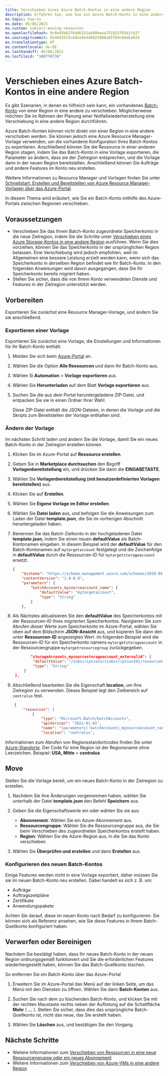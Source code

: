 ```yaml
---
title: Verschieben eines Azure Batch-Kontos in eine andere Region
description: Erfahren Sie, wie Sie ein Azure Batch-Konto in eine andere Region verschieben.
ms.topic: how-to
ms.date: 05/05/2021
ms.custom: subject-moving-resources
ms.openlocfilehash: 9c0e45b62f6dd6152ab80beaa751925702b1fa37
ms.sourcegitcommit: 02d443532c4d2e9e449025908a05fb9c84eba039
ms.translationtype: HT
ms.contentlocale: de-DE
ms.lasthandoff: 05/06/2021
ms.locfileid: "108776736"
---
```

# <a name="move-an-azure-batch-account-to-another-region"></a>Verschieben eines Azure Batch-Kontos in eine andere Region

Es gibt Szenarien, in denen es hilfreich sein kann, ein vorhandenes [Batch-Konto](accounts.md) von einer Region in eine andere zu verschieben. Möglicherweise möchten Sie im Rahmen der Planung einer Notfallwiederherstellung eine Verschiebung in eine andere Region durchführen.

Azure Batch-Konten können nicht direkt von einer Region in eine andere verschoben werden. Sie können jedoch eine Azure Resource Manager-Vorlage verwenden, um die vorhandene Konfiguration Ihres Batch-Kontos zu exportieren. Anschließend können Sie die Ressource in einer anderen Region stagen, indem Sie das Batch-Konto in eine Vorlage exportieren, die Parameter so ändern, dass sie der Zielregion entsprechen, und die Vorlage dann in der neuen Region bereitstellen. Anschließend können Sie Aufträge und andere Features im Konto neu erstellen.

 Weitere Informationen zu Resource Manager und Vorlagen finden Sie unter [Schnellstart: Erstellen und Bereitstellen von Azure Resource Manager-Vorlagen über das Azure-Portal](../azure-resource-manager/templates/quickstart-create-templates-use-the-portal.md).

In diesem Thema wird erläutert, wie Sie ein Batch-Konto mithilfe des Azure-Portals zwischen Regionen verschieben.

## <a name="prerequisites"></a>Voraussetzungen

- Verschieben Sie das Ihrem Batch-Konto zugeordnete Speicherkonto in die neue Zielregion, indem Sie die Schritte unter [Verschieben eines Azure Storage-Kontos in eine andere Region](../storage/common/storage-account-move.md) ausführen. Wenn Sie dies vorziehen, können Sie das Speicherkonto in der ursprünglichen Region belassen. Eine Verschiebung wird jedoch empfohlen, weil im Allgemeinen eine bessere Leistung erzielt werden kann, wenn sich das Speicherkonto in derselben Region befindet wie Ihr Batch-Konto. In den folgenden Anweisungen wird davon ausgegangen, dass Sie Ihr Speicherkonto bereits migriert haben.
- Stellen Sie sicher, dass die von Ihrem Konto verwendeten Dienste und Features in der Zielregion unterstützt werden.

## <a name="prepare"></a>Vorbereiten

Exportieren Sie zunächst eine Resource Manager-Vorlage, und ändern Sie sie anschließend.

### <a name="export-a-template"></a>Exportieren einer Vorlage

Exportieren Sie zunächst eine Vorlage, die Einstellungen und Informationen für Ihr Batch-Konto enthält.

1. Melden Sie sich beim [Azure-Portal](https://portal.azure.com) an.

2. Wählen Sie die Option **Alle Ressourcen** und dann Ihr Batch-Konto aus.

3. Wählen Si **Automation** > **Vorlage exportieren** aus.

4. Wählen Sie **Herunterladen** auf dem Blatt **Vorlage exportieren** aus.

5. Suchen Sie die aus dem Portal heruntergeladene ZIP-Datei, und entpacken Sie sie in einen Ordner Ihrer Wahl.

   Diese ZIP-Datei enthält die JSON-Dateien, in denen die Vorlage und die Skripts zum Bereitstellen der Vorlage enthalten sind.

### <a name="modify-the-template"></a>Ändern der Vorlage

Im nächsten Schritt laden und ändern Sie die Vorlage, damit Sie ein neues Batch-Konto in der Zielregion erstellen können.

1. Klicken Sie im Azure-Portal auf **Ressource erstellen**.

1. Geben Sie in **Marketplace durchsuchen** den Begriff **Vorlagenbereitstellung** ein, und drücken Sie dann die **EINGABETASTE**.

1. Wählen Sie **Vorlagenbereitstellung (mit benutzerdefinierten Vorlagen bereitstellen)** aus.

1. Klicken Sie auf **Erstellen**.

1. Wählen Sie **Eigene Vorlage im Editor erstellen**.

1. Wählen Sie **Datei laden** aus, und befolgen Sie die Anweisungen zum Laden der Datei **template.json**, die Sie im vorherigen Abschnitt heruntergeladen haben.

1. Benennen Sie das Batch-Zielkonto in der hochgeladenen Datei **template.json**, indem Sie einen neuen **defaultValue** als Batch-Kontonamen eingeben. In diesem Beispiel wird der **defaultValue** für den Batch-Kontonamen auf `mytargetaccount` festgelegt und die Zeichenfolge in **defaultValue** durch die Ressourcen-ID für `mytargetstorageaccount` ersetzt.

    ```json
    {
        "$schema": "https://schema.management.azure.com/schemas/2019-04-01/deploymentTemplate.json#",
        "contentVersion": "1.0.0.0",
        "parameters": {
            "batchAccounts_mysourceaccount_name": {
                "defaultValue": "mytargetaccount",
                "type": "String"
            }
        },
   ```

1. Als Nächstes aktualisieren Sie den **defaultValue** des Speicherkontos mit der Ressourcen-ID Ihres migrierten Speicherkontos. Navigieren Sie zum Abrufen dieser Werte zum Speicherkonto im Azure-Portal, wählen Sie oben auf dem Bildschirm **JSON-Ansicht** aus, und kopieren Sie dann den unter **Ressourcen-ID** angezeigten Wert. Im folgenden Beispiel wird die Ressourcen-ID für ein Speicherkonto namens `mytargetstorageaccount` in der Ressourcengruppe `mytargetresourcegroup` zurückgegeben.

   ```json
           "storageAccounts_mysourcestorageaccount_externalid": {
            "defaultValue": "/subscriptions/{subscriptionID}/resourceGroups/mytargetresourcegroup/providers/Microsoft.Storage/storageAccounts/mytargetstorageaccount",
            "type": "String"
        }
    },
   ```

1. Abschließend bearbeiten Sie die Eigenschaft **location**, um Ihre Zielregion zu verwenden. Dieses Beispiel legt den Zielbereich auf `centralus` fest.

```json
    {
        "resources": [
            {
                "type": "Microsoft.Batch/batchAccounts",
                "apiVersion": "2021-01-01",
                "name": "[parameters('batchAccounts_mysourceaccount_name')]",
                "location": "centralus",  
```

Informationen zum Abrufen von Regionsstandortcodes finden Sie unter [Azure-Standorte](https://azure.microsoft.com/global-infrastructure/locations/).  Der Code für eine Region ist der Regionsname ohne Leerzeichen. Beispiel: **USA, Mitte** = **centralus**

## <a name="move"></a>Move

Stellen Sie die Vorlage bereit, um ein neues Batch-Konto in der Zielregion zu erstellen.

1. Nachdem Sie ihre Änderungen vorgenommen haben, wählen Sie unterhalb der Datei **template.json** den Befehl **Speichern** aus.

1. Geben Sie die Eigenschaftswerte ein oder wählen Sie sie aus:
   - **Abonnement**: Wählen Sie ein Azure-Abonnement aus.
   - **Ressourcengruppe**: Wählen Sie die Ressourcengruppe aus, die Sie beim Verschieben des zugeordneten Speicherkontos erstellt haben.
   - **Region**: Wählen Sie die Azure-Region aus, in die Sie das Konto verschieben.

1. Wählen Sie **Überprüfen und erstellen** und dann **Erstellen** aus.

### <a name="configure-the-new-batch-account"></a>Konfigurieren des neuen Batch-Kontos

Einige Features werden nicht in eine Vorlage exportiert, daher müssen Sie sie im neuen Batch-Konto neu erstellen. Dabei handelt es sich z. B. um:

- Aufträge
- Auftragszeitpläne
- Zertifikate
- Anwendungspakete

Achten Sie darauf, diese im neuen Konto nach Bedarf zu konfigurieren. Sie können sich als Referenz ansehen, wie Sie diese Features in Ihrem Batch-Quellkonto konfiguriert haben.

## <a name="discard-or-clean-up"></a>Verwerfen oder Bereinigen

Nachdem Sie bestätigt haben, dass Ihr neues Batch-Konto in der neuen Region ordnungsgemäß funktioniert und Sie die erforderlichen Features wiederhergestellt haben, können Sie das Batch-Quellkonto löschen.

So entfernen Sie ein Batch-Konto über das Azure-Portal

1. Erweitern Sie im Azure-Portal das Menü auf der linken Seite, um das Menü mit den Diensten zu öffnen. Wählen Sie dann **Batch-Konten** aus.

2. Suchen Sie nach dem zu löschenden Batch-Konto, und klicken Sie mit der rechten Maustaste rechts neben der Auflistung auf die Schaltfläche **Mehr** ( **...** ). Stellen Sie sicher, dass dies das ursprüngliche Batch-Quellkonto ist, nicht das neue, das Sie erstellt haben.

3. Wählen Sie **Löschen** aus, und bestätigen Sie den Vorgang.

## <a name="next-steps"></a>Nächste Schritte

- Weitere Informationen zum [Verschieben von Ressourcen in eine neue Ressourcengruppe oder ein neues Abonnement](../azure-resource-manager/management/move-resource-group-and-subscription.md)
- Weitere Informationen zum [Verschieben von Azure-VMs in eine andere Region](../site-recovery/azure-to-azure-tutorial-migrate.md)
